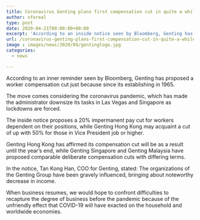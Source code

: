 ```yaml
---
title: Coronavirus Genting plans first compensation cut in quite a while history
author: xforeal 
type: post
date: 2020-04-21T00:00:00+00:00
excerpt: 'According to an inside notice seen by Bloomberg, Genting has proposed a worker compensation cut just because since its establishing in 1965 '
url: /coronavirus-genting-plans-first-compensation-cut-in-quite-a-while-history/
image : images/news/2020/04/gentinglogo.jpg
categories:
  - news

---
```

According to an inner reminder seen by Bloomberg, Genting has proposed a worker compensation cut just because since its establishing in 1965. 

The move comes considering the coronavirus pandemic, which has made the administrator downsize its tasks in Las Vegas and Singapore as lockdowns are forced. 

The inside notice proposes a 20&percnt; impermanent pay cut for workers dependent on their positions, while Genting Hong Kong may acquaint a cut of up with 50&percnt; for those in Vice President job or higher. 

Genting Hong Kong has affirmed its compensation cut will be as a result until the year&#8217;s end, while Genting Singapore and Genting Malaysia have proposed comparable deliberate compensation cuts with differing terms. 

In the notice, Tan Kong Han, COO for Genting, stated: The organizations of the Genting Group have been gravely influenced, bringing about noteworthy decrease in income. 

When business resumes, we would hope to confront difficulties to recapture the degree of business before the pandemic because of the unfriendly effect that COVID-19 will have exacted on the household and worldwide economies.